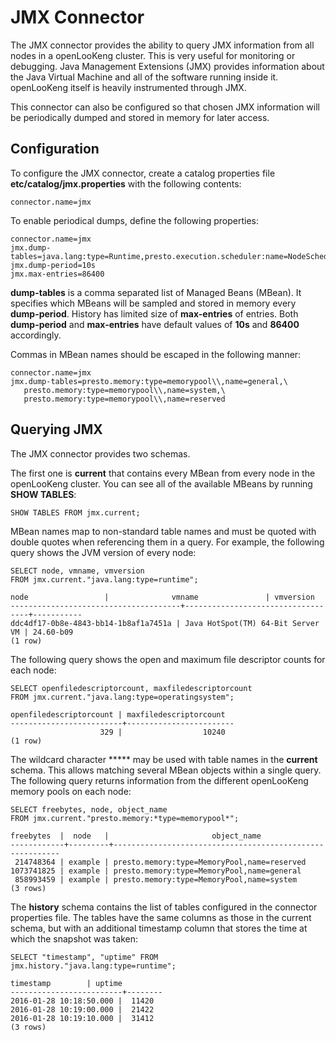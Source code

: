 
JMX Connector
=============

The JMX connector provides the ability to query JMX information from all nodes in a openLooKeng cluster. This is very useful for monitoring or debugging. Java Management Extensions (JMX) provides information about the Java Virtual Machine and all of the software running inside it. openLooKeng itself is heavily instrumented through JMX.

 This connector can also be configured so that chosen JMX information will be periodically dumped and stored in memory for later access.

Configuration
-------------

To configure the JMX connector, create a catalog properties file **etc/catalog/jmx.properties** with the following contents:

``` properties
connector.name=jmx
```

To enable periodical dumps, define the following properties:

``` properties
connector.name=jmx
jmx.dump-tables=java.lang:type=Runtime,presto.execution.scheduler:name=NodeScheduler
jmx.dump-period=10s
jmx.max-entries=86400
```

**dump-tables** is a comma separated list of Managed Beans (MBean). It specifies which MBeans will be sampled and stored in memory every **dump-period**. History has limited size of **max-entries** of entries. Both **dump-period** and **max-entries** have default values of **10s** and **86400** accordingly.

 

Commas in MBean names should be escaped in the following manner:

``` properties
connector.name=jmx
jmx.dump-tables=presto.memory:type=memorypool\\,name=general,\
   presto.memory:type=memorypool\\,name=system,\
   presto.memory:type=memorypool\\,name=reserved
```

Querying JMX
------------

The JMX connector provides two schemas.

 

The first one is **current** that contains every MBean from every node in the openLooKeng cluster. You can see all of the available MBeans by running **SHOW TABLES**:

    SHOW TABLES FROM jmx.current;

MBean names map to non-standard table names and must be quoted with double quotes when referencing them in a query. For example, the following query shows the JVM version of every node:

    SELECT node, vmname, vmversion
    FROM jmx.current."java.lang:type=runtime";

``` 
node                 |              vmname               | vmversion
--------------------------------------+-----------------------------------+-----------
ddc4df17-0b8e-4843-bb14-1b8af1a7451a | Java HotSpot(TM) 64-Bit Server VM | 24.60-b09
(1 row)
```

The following query shows the open and maximum file descriptor counts for each node:

    SELECT openfiledescriptorcount, maxfiledescriptorcount
    FROM jmx.current."java.lang:type=operatingsystem";

``` 
openfiledescriptorcount | maxfiledescriptorcount
-------------------------+------------------------
                    329 |                  10240
(1 row)
```

The wildcard character ***** may be used with table names in the **current** schema. This allows matching several MBean objects within a single query. The following query returns information from the different openLooKeng memory pools on each node:

    SELECT freebytes, node, object_name
    FROM jmx.current."presto.memory:*type=memorypool*";

``` 
freebytes  |  node   |                       object_name
------------+---------+----------------------------------------------------------
 214748364 | example | presto.memory:type=MemoryPool,name=reserved
1073741825 | example | presto.memory:type=MemoryPool,name=general
 858993459 | example | presto.memory:type=MemoryPool,name=system
(3 rows)
```

The **history** schema contains the list of tables configured in the connector properties file. The tables have the same columns as those in the current schema, but with an additional timestamp column that stores
the time at which the snapshot was taken:

    SELECT "timestamp", "uptime" FROM jmx.history."java.lang:type=runtime";

``` 
timestamp        | uptime
-------------------------+--------
2016-01-28 10:18:50.000 |  11420
2016-01-28 10:19:00.000 |  21422
2016-01-28 10:19:10.000 |  31412
(3 rows)
```
